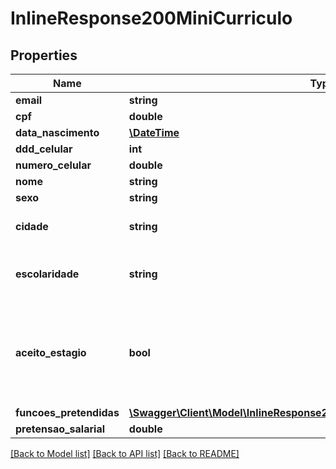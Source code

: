 # InlineResponse200MiniCurriculo

## Properties
Name | Type | Description | Notes
------------ | ------------- | ------------- | -------------
**email** | **string** | Email do candidato | [optional] 
**cpf** | **double** | CPF do candidato | 
**data_nascimento** | [**\DateTime**](\DateTime.md) | Data dde nascimento do candidato | 
**ddd_celular** | **int** | DDD do celular do candidato | 
**numero_celular** | **double** | Número do celular do candidato | 
**nome** | **string** | Nome do candidato | 
**sexo** | **string** | Sexo do candidato | 
**cidade** | **string** | Nome da cidade no formato \&quot;NomeCidade/SiglaEstado\&quot; (Ex.: São Paulo/SP) | 
**escolaridade** | **string** | Um dos valores presentes na tabela Escolaridades.  Caso o valor não esteja presente nesta tabela, será desconsiderado. | 
**aceito_estagio** | **bool** | Flag indicando se o candidato aceita trabalhar como estagiário  Considerados somente para as escolaridades \&quot;Ensino Médio Incompleto\&quot;,   \&quot;Técnico/Pós Médio Incompleto\&quot;, \&quot;Tecnólogo Incompleto\&quot; e \&quot;Superior Incompleto\&quot; | [optional] 
**funcoes_pretendidas** | [**\Swagger\Client\Model\InlineResponse200MiniCurriculoFuncoesPretendidas[]**](InlineResponse200MiniCurriculoFuncoesPretendidas.md) | Funções pretendidas pelo candidato | [optional] 
**pretensao_salarial** | **double** | Pretensão salarial do candidato | 

[[Back to Model list]](../README.md#documentation-for-models) [[Back to API list]](../README.md#documentation-for-api-endpoints) [[Back to README]](../README.md)


